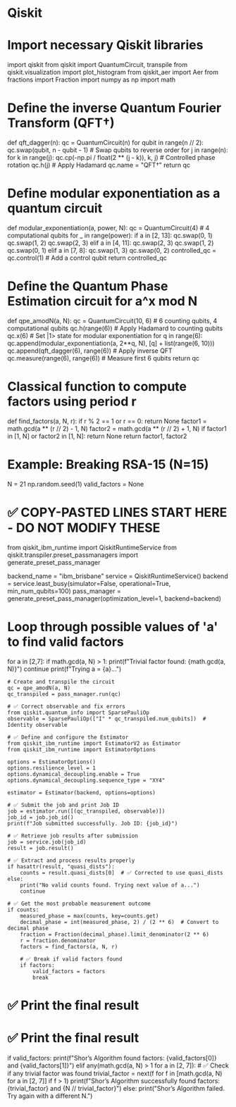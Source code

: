 # Qiskit
# Import necessary Qiskit libraries
import qiskit
from qiskit import QuantumCircuit, transpile
from qiskit.visualization import plot_histogram
from qiskit_aer import Aer
from fractions import Fraction
import numpy as np
import math

# Define the inverse Quantum Fourier Transform (QFT†)
def qft_dagger(n):
    qc = QuantumCircuit(n)
    for qubit in range(n // 2):
        qc.swap(qubit, n - qubit - 1)  # Swap qubits to reverse order
    for j in range(n):
        for k in range(j):
            qc.cp(-np.pi / float(2 ** (j - k)), k, j)  # Controlled phase rotation
        qc.h(j)  # Apply Hadamard
    qc.name = "QFT†"
    return qc

# Define modular exponentiation as a quantum circuit
def modular_exponentiation(a, power, N):
    qc = QuantumCircuit(4)  # 4 computational qubits
    for _ in range(power):
        if a in [2, 13]:
            qc.swap(0, 1)
            qc.swap(1, 2)
            qc.swap(2, 3)
        elif a in [4, 11]:
            qc.swap(2, 3)
            qc.swap(1, 2)
            qc.swap(0, 1)
        elif a in [7, 8]:
            qc.swap(1, 3)
            qc.swap(0, 2)
    controlled_qc = qc.control(1)  # Add a control qubit
    return controlled_qc

# Define the Quantum Phase Estimation circuit for a^x mod N
def qpe_amodN(a, N):
    qc = QuantumCircuit(10, 6)  # 6 counting qubits, 4 computational qubits
    qc.h(range(6))  # Apply Hadamard to counting qubits
    qc.x(6)  # Set |1> state for modular exponentiation
    for q in range(6):
        qc.append(modular_exponentiation(a, 2**q, N), [q] + list(range(6, 10)))
    qc.append(qft_dagger(6), range(6))  # Apply inverse QFT
    qc.measure(range(6), range(6))  # Measure first 6 qubits
    return qc

# Classical function to compute factors using period r
def find_factors(a, N, r):
    if r % 2 == 1 or r == 0:
        return None
    factor1 = math.gcd(a ** (r // 2) - 1, N)
    factor2 = math.gcd(a ** (r // 2) + 1, N)
    if factor1 in [1, N] or factor2 in [1, N]:
        return None
    return factor1, factor2

# Example: Breaking RSA-15 (N=15)
N = 21
np.random.seed(1)
valid_factors = None

# ✅ COPY-PASTED LINES START HERE - DO NOT MODIFY THESE
from qiskit_ibm_runtime import QiskitRuntimeService
from qiskit.transpiler.preset_passmanagers import generate_preset_pass_manager

backend_name = "ibm_brisbane"
service = QiskitRuntimeService()
backend = service.least_busy(simulator=False, operational=True, min_num_qubits=100)
pass_manager = generate_preset_pass_manager(optimization_level=1, backend=backend)

# Loop through possible values of 'a' to find valid factors
for a in [2,7]:
    if math.gcd(a, N) > 1:
        print(f"Trivial factor found: {math.gcd(a, N)}")
        continue
    print(f"Trying a = {a}...")

    # Create and transpile the circuit
    qc = qpe_amodN(a, N)
    qc_transpiled = pass_manager.run(qc)

    # ✅ Correct observable and fix errors
    from qiskit.quantum_info import SparsePauliOp
    observable = SparsePauliOp(["I" * qc_transpiled.num_qubits])  # Identity observable

    # ✅ Define and configure the Estimator
    from qiskit_ibm_runtime import EstimatorV2 as Estimator
    from qiskit_ibm_runtime import EstimatorOptions

    options = EstimatorOptions()
    options.resilience_level = 1
    options.dynamical_decoupling.enable = True
    options.dynamical_decoupling.sequence_type = "XY4"

    estimator = Estimator(backend, options=options)

    # ✅ Submit the job and print Job ID
    job = estimator.run([(qc_transpiled, observable)])
    job_id = job.job_id()
    print(f"Job submitted successfully. Job ID: {job_id}")

    # ✅ Retrieve job results after submission
    job = service.job(job_id)
    result = job.result()

    # ✅ Extract and process results properly
    if hasattr(result, "quasi_dists"):
        counts = result.quasi_dists[0]  # ✅ Corrected to use quasi_dists
    else:
        print("No valid counts found. Trying next value of a...")
        continue

    # ✅ Get the most probable measurement outcome
    if counts:
        measured_phase = max(counts, key=counts.get)
        decimal_phase = int(measured_phase, 2) / (2 ** 6)  # Convert to decimal phase
        fraction = Fraction(decimal_phase).limit_denominator(2 ** 6)
        r = fraction.denominator
        factors = find_factors(a, N, r)

        # ✅ Break if valid factors found
        if factors:
            valid_factors = factors
            break

# ✅ Print the final result
# ✅ Print the final result
if valid_factors:
    print(f"Shor’s Algorithm found factors: {valid_factors[0]} and {valid_factors[1]}")
elif any(math.gcd(a, N) > 1 for a in [2, 7]):  # ✅ Check if any trivial factor was found
    trivial_factor = next(f for f in [math.gcd(a, N) for a in [2, 7]] if f > 1)
    print(f"Shor’s Algorithm successfully found factors: {trivial_factor} and {N // trivial_factor}")
else:
    print("Shor’s Algorithm failed. Try again with a different N.")
